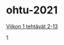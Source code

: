 # ohtu-2021

[Viikon 1 tehtävät 2-13](https://github.com/Veikkosuhonen/ohtu-2021-viikko1/blob/master/README.md)

1
